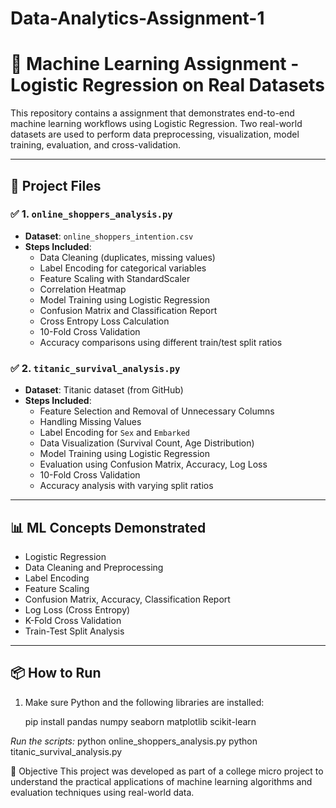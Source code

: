 # Data-Analytics-Assignment-1

# 🧠 Machine Learning Assignment - Logistic Regression on Real Datasets

This repository contains a assignment that demonstrates end-to-end machine learning workflows using Logistic Regression. Two real-world datasets are used to perform data preprocessing, visualization, model training, evaluation, and cross-validation.

---

## 📁 Project Files

### ✅ 1. `online_shoppers_analysis.py`
- **Dataset**: `online_shoppers_intention.csv`
- **Steps Included**:
  - Data Cleaning (duplicates, missing values)
  - Label Encoding for categorical variables
  - Feature Scaling with StandardScaler
  - Correlation Heatmap
  - Model Training using Logistic Regression
  - Confusion Matrix and Classification Report
  - Cross Entropy Loss Calculation
  - 10-Fold Cross Validation
  - Accuracy comparisons using different train/test split ratios


### ✅ 2. `titanic_survival_analysis.py`
- **Dataset**: Titanic dataset (from GitHub)
- **Steps Included**:
  - Feature Selection and Removal of Unnecessary Columns
  - Handling Missing Values
  - Label Encoding for `Sex` and `Embarked`
  - Data Visualization (Survival Count, Age Distribution)
  - Model Training using Logistic Regression
  - Evaluation using Confusion Matrix, Accuracy, Log Loss
  - 10-Fold Cross Validation
  - Accuracy analysis with varying split ratios

---

## 📊 ML Concepts Demonstrated
- Logistic Regression
- Data Cleaning and Preprocessing
- Label Encoding
- Feature Scaling
- Confusion Matrix, Accuracy, Classification Report
- Log Loss (Cross Entropy)
- K-Fold Cross Validation
- Train-Test Split Analysis

---

## 📦 How to Run

1. Make sure Python and the following libraries are installed:

    pip install pandas numpy seaborn matplotlib scikit-learn
   
*Run the scripts:*
python online_shoppers_analysis.py
python titanic_survival_analysis.py


🎯 Objective
This project was developed as part of a college micro project to understand the practical applications of machine learning algorithms and evaluation techniques using real-world data.
